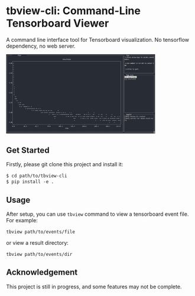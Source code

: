 # tbview-cli: Command-Line Tensorboard Viewer

A command line interface tool for Tensorboard visualization. No tensorflow dependency, no web server.

<img src="assets/figure.png" width="80%">

## Get Started

Firstly, please git clone this project and install it:

```shell
$ cd path/to/tbview-cli
$ pip install -e .
```

## Usage

After setup, you can use `tbview` command to view a tensorboard event file. For example:

```shell
tbview path/to/events/file
```

or view a result directory:

```shell
tbview path/to/events/dir
```

## Acknowledgement

This project is still in progress,  and some features may not be complete.
